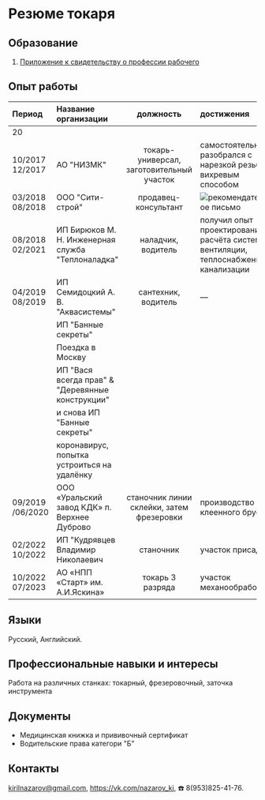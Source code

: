 # Резюме токаря
## Образование
<!--1.[Свидетельство о професси рабочего]()-->
1. [Приложение к свидетельству о профессии рабочего](assets/turner.jpg)

## Опыт работы

|Период       | Название организации | должность | достижения |
|:------------|:---------------------|:---------:|:-------------------------|
|20||||
|10/2017<br>12/2017|АО "НИЗМК"|токарь-универсал, заготовительный участок|самостоятельно разобрался с нарезкой резьбы вихревым способом|
|03/2018<br>08/2018|ООО "Сити-строй"|продавец-консультант|![рекомендательное письмо](assets/citystroy.jpg)|
|08/2018<br>02/2021|ИП Бирюков М. Н. Инженерная служба "Теплоналадка"|наладчик, водитель| получил опыт проектирования и расчёта систем вентиляции, теплоснабжения и канализации |
|04/2019<br>08/2019|ИП Семидоцкий А. В. "Аквасистемы"|сантехник, водитель| — |
||ИП "Банные секреты"|||
||Поездка в Москву|||
||ИП "Вася всегда прав" & "Деревянные конструкции"
||и снова ИП "Банные секреты"|||
||коронавирус, попытка устроиться на удалёнку
|09/2019<br>/06/2020|ООО «Уральский завод КДК» п. Верхнее Дуброво|станочник линии склейки, затем фрезеровки|производство клеенного бруса|
|02/2022<br>10/2022|ИП "Кудрявцев Владимир Николаевич|станочник|участок присадки|
|10/2022<br>07/2023|АО «НПП «Старт» им. А.И.Яскина»|токарь 3 разряда|участок механообработки|

## Языки 
Русский, Английский. 

## Профессиональные навыки и интересы
Работа на различных станках: токарный, фрезеровочный,  заточка инструмента

## Документы
- Медицинская книжка и прививочный сертификат
- Водительские права категори "Б"

## Контакты 
kirilnazarov@gmail.com, 
https://vk.com/nazarov_ki, 
☎️ 8(953)825-41-76.